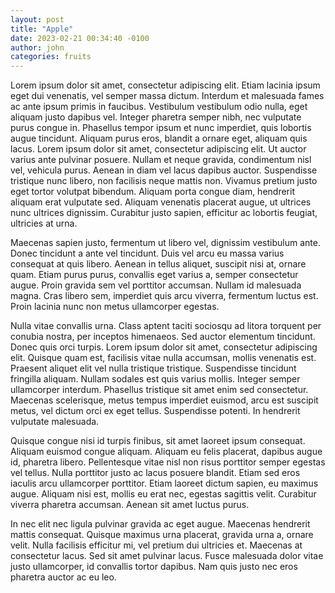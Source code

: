 ```yaml
---
layout: post
title: "Apple"
date: 2023-02-21 00:34:40 -0100
author: john
categories: fruits
---
```

Lorem ipsum dolor sit amet, consectetur adipiscing elit. Etiam lacinia ipsum eget dui venenatis, vel semper massa dictum. Interdum et malesuada fames ac ante ipsum primis in faucibus. Vestibulum vestibulum odio nulla, eget aliquam justo dapibus vel. Integer pharetra semper nibh, nec vulputate purus congue in. Phasellus tempor ipsum et nunc imperdiet, quis lobortis augue tincidunt. Aliquam purus eros, blandit a ornare eget, aliquam quis lacus. Lorem ipsum dolor sit amet, consectetur adipiscing elit. Ut auctor varius ante pulvinar posuere. Nullam et neque gravida, condimentum nisl vel, vehicula purus. Aenean in diam vel lacus dapibus auctor. Suspendisse tristique nunc libero, non facilisis neque mattis non. Vivamus pretium justo eget tortor volutpat bibendum. Aliquam porta congue diam, hendrerit aliquam erat vulputate sed. Aliquam venenatis placerat augue, ut ultrices nunc ultrices dignissim. Curabitur justo sapien, efficitur ac lobortis feugiat, ultricies at urna.

Maecenas sapien justo, fermentum ut libero vel, dignissim vestibulum ante. Donec tincidunt a ante vel tincidunt. Duis vel arcu eu massa varius consequat at quis libero. Aenean in tellus aliquet, suscipit nisi at, ornare quam. Etiam purus purus, convallis eget varius a, semper consectetur augue. Proin gravida sem vel porttitor accumsan. Nullam id malesuada magna. Cras libero sem, imperdiet quis arcu viverra, fermentum luctus est. Proin lacinia nunc non metus ullamcorper egestas.

Nulla vitae convallis urna. Class aptent taciti sociosqu ad litora torquent per conubia nostra, per inceptos himenaeos. Sed auctor elementum tincidunt. Donec quis orci turpis. Lorem ipsum dolor sit amet, consectetur adipiscing elit. Quisque quam est, facilisis vitae nulla accumsan, mollis venenatis est. Praesent aliquet elit vel nulla tristique tristique. Suspendisse tincidunt fringilla aliquam. Nullam sodales est quis varius mollis. Integer semper ullamcorper interdum. Phasellus tristique sit amet enim sed consectetur. Maecenas scelerisque, metus tempus imperdiet euismod, arcu est suscipit metus, vel dictum orci ex eget tellus. Suspendisse potenti. In hendrerit vulputate malesuada.

Quisque congue nisi id turpis finibus, sit amet laoreet ipsum consequat. Aliquam euismod congue aliquam. Aliquam eu felis placerat, dapibus augue id, pharetra libero. Pellentesque vitae nisl non risus porttitor semper egestas vel tellus. Nulla porttitor justo ac lacus posuere blandit. Etiam sed eros iaculis arcu ullamcorper porttitor. Etiam laoreet dictum sapien, eu maximus augue. Aliquam nisi est, mollis eu erat nec, egestas sagittis velit. Curabitur viverra pharetra accumsan. Aenean sit amet luctus purus.

In nec elit nec ligula pulvinar gravida ac eget augue. Maecenas hendrerit mattis consequat. Quisque maximus urna placerat, gravida urna a, ornare velit. Nulla facilisis efficitur mi, vel pretium dui ultricies et. Maecenas at consectetur lacus. Sed sit amet pulvinar lacus. Fusce malesuada dolor vitae justo ullamcorper, id convallis tortor dapibus. Nam quis justo nec eros pharetra auctor ac eu leo.
